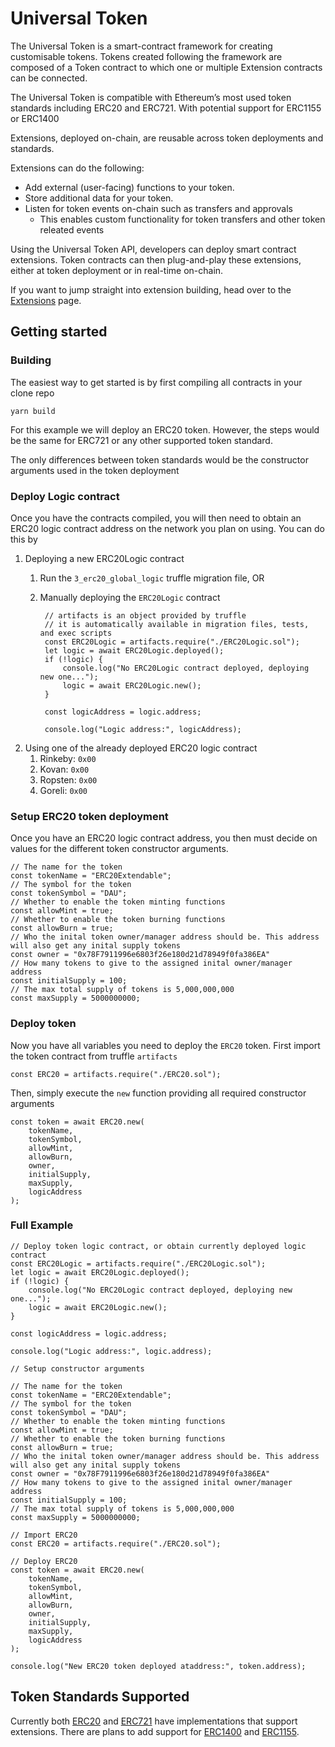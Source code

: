 # Universal Token

The Universal Token is a smart-contract framework for creating customisable tokens. Tokens created following the framework are composed of a Token contract to which one or multiple Extension contracts can be connected. 

The Universal Token is compatible with Ethereum’s most used token standards including ERC20 and ERC721. With potential support for ERC1155 or ERC1400  

Extensions, deployed on-chain, are reusable across token deployments and standards. 

Extensions can do the following:

* Add external (user-facing) functions to your token.
* Store additional data for your token.
* Listen for token events on-chain such as transfers and approvals
    - This enables custom functionality for token transfers and other token releated events

Using the Universal Token API, developers can deploy smart contract extensions. Token contracts can then plug-and-play these extensions, either at token deployment or in real-time on-chain. 

If you want to jump straight into extension building, head over to the [Extensions](/extensions/extensions) page.

## Getting started

### Building

The easiest way to get started is by first compiling all contracts in your clone repo

```shell
yarn build
```

For this example we will deploy an ERC20 token. However, the steps would be the same for ERC721 or any other supported token standard.

The only differences between token standards would be the constructor arguments used in the token deployment

### Deploy Logic contract
Once you have the contracts compiled, you will then need to obtain an ERC20 logic contract address on the network you plan on using. You can do this by

1. Deploying a new ERC20Logic contract
    1. Run the `3_erc20_global_logic` truffle migration file, OR
    2. Manually deploying the `ERC20Logic` contract

            // artifacts is an object provided by truffle
            // it is automatically available in migration files, tests, and exec scripts 
            const ERC20Logic = artifacts.require("./ERC20Logic.sol");
            let logic = await ERC20Logic.deployed();
            if (!logic) {
                console.log("No ERC20Logic contract deployed, deploying new one...");
                logic = await ERC20Logic.new();
            }

            const logicAddress = logic.address;

            console.log("Logic address:", logicAddress);

2. Using one of the already deployed ERC20 logic contract
    1. Rinkeby: `0x00`
    2. Kovan: `0x00`
    3. Ropsten: `0x00`
    4. Goreli: `0x00`

### Setup ERC20 token deployment

Once you have an ERC20 logic contract address, you then must decide on values for the different token constructor arguments. 

    // The name for the token
    const tokenName = "ERC20Extendable";
    // The symbol for the token
    const tokenSymbol = "DAU";
    // Whether to enable the token minting functions
    const allowMint = true;
    // Whether to enable the token burning functions
    const allowBurn = true;
    // Who the inital token owner/manager address should be. This address will also get any inital supply tokens
    const owner = "0x78F7911996e6803f26e180d21d78949f0fa386EA"
    // How many tokens to give to the assigned inital owner/manager address 
    const initialSupply = 100;
    // The max total supply of tokens is 5,000,000,000
    const maxSupply = 5000000000; 

### Deploy token

Now you have all variables you need to deploy the `ERC20` token. First import the token contract from truffle `artifacts`

    const ERC20 = artifacts.require("./ERC20.sol");

Then, simply execute the `new` function providing all required constructor arguments

    const token = await ERC20.new(
        tokenName,
        tokenSymbol,
        allowMint,
        allowBurn,
        owner,
        initialSupply,
        maxSupply,
        logicAddress
    );

### Full Example

    // Deploy token logic contract, or obtain currently deployed logic contract
    const ERC20Logic = artifacts.require("./ERC20Logic.sol");
    let logic = await ERC20Logic.deployed();
    if (!logic) {
        console.log("No ERC20Logic contract deployed, deploying new one...");
        logic = await ERC20Logic.new();
    }

    const logicAddress = logic.address;

    console.log("Logic address:", logic.address);

    // Setup constructor arguments

    // The name for the token
    const tokenName = "ERC20Extendable";
    // The symbol for the token
    const tokenSymbol = "DAU";
    // Whether to enable the token minting functions
    const allowMint = true;
    // Whether to enable the token burning functions
    const allowBurn = true;
    // Who the inital token owner/manager address should be. This address will also get any inital supply tokens
    const owner = "0x78F7911996e6803f26e180d21d78949f0fa386EA"
    // How many tokens to give to the assigned inital owner/manager address 
    const initialSupply = 100;
    // The max total supply of tokens is 5,000,000,000
    const maxSupply = 5000000000; 

    // Import ERC20
    const ERC20 = artifacts.require("./ERC20.sol");

    // Deploy ERC20
    const token = await ERC20.new(
        tokenName,
        tokenSymbol,
        allowMint,
        allowBurn,
        owner,
        initialSupply,
        maxSupply,
        logicAddress
    );

    console.log("New ERC20 token deployed ataddress:", token.address);

## Token Standards Supported

Currently both [ERC20](https://github.com/ConsenSys/UniversalToken/blob/develop/contracts/ERC20Extendable.sol) and [ERC721](https://github.com/ConsenSys/UniversalToken/blob/develop/contracts/tokens/ERC721/proxy/ERC721Proxy.sol) have implementations that support extensions. There are plans to add support for [ERC1400](https://github.com/ethereum/eips/issues/1411) and [ERC1155](https://eips.ethereum.org/EIPS/eip-1155). 


    



